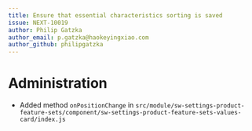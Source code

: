 ```yaml
---
title: Ensure that essential characteristics sorting is saved
issue: NEXT-10019
author: Philip Gatzka
author_email: p.gatzka@haokeyingxiao.com 
author_github: philipgatzka
---
```

# Administration
*  Added method `onPositionChange` in `src/module/sw-settings-product-feature-sets/component/sw-settings-product-feature-sets-values-card/index.js`
